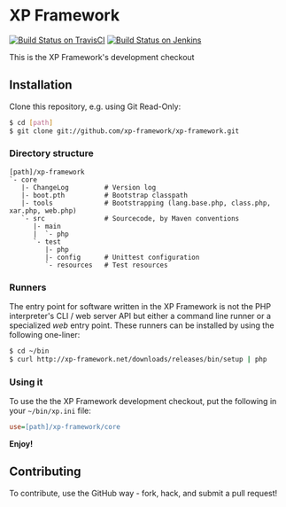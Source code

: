 XP Framework
============
[![Build Status on TravisCI](https://secure.travis-ci.org/xp-framework/xp-framework.png)](http://travis-ci.org/xp-framework/xp-framework)
[![Build Status on Jenkins](http://ci.planet-xp.net/job/xp-framework/badge/icon)](http://ci.planet-xp.net/job/xp-framework/)

This is the XP Framework's development checkout

Installation
------------
Clone this repository, e.g. using Git Read-Only:

```sh
$ cd [path]
$ git clone git://github.com/xp-framework/xp-framework.git
```

### Directory structure
```
[path]/xp-framework
`- core
   |- ChangeLog         # Version log
   |- boot.pth          # Bootstrap classpath
   |- tools             # Bootstrapping (lang.base.php, class.php, xar.php, web.php)
   `- src               # Sourcecode, by Maven conventions
      |- main
      |  `- php
      `- test
         |- php
         |- config      # Unittest configuration
         `- resources   # Test resources
```

### Runners
The entry point for software written in the XP Framework is not the PHP
interpreter's CLI / web server API but either a command line runner or
a specialized *web* entry point. These runners can be installed by using
the following one-liner:

```sh
$ cd ~/bin
$ curl http://xp-framework.net/downloads/releases/bin/setup | php
```

### Using it
To use the the XP Framework development checkout, put the following
in your `~/bin/xp.ini` file:

```ini
use=[path]/xp-framework/core
```

**Enjoy!**

Contributing
------------
To contribute, use the GitHub way - fork, hack, and submit a pull request!
